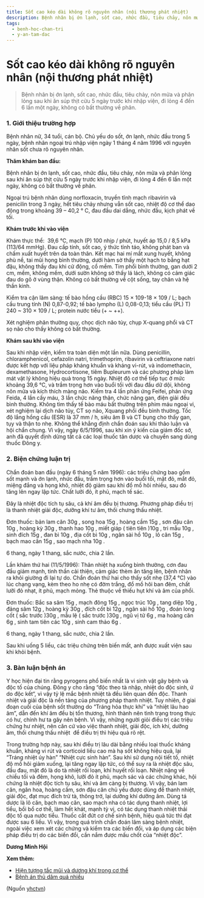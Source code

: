 ```yaml
---
title: Sốt cao kéo dài không rõ nguyên nhân (nội thương phát nhiệt)
description: Bệnh nhân bị ớn lạnh, sốt cao, nhức đầu, tiêu chảy, nôn mửa và phân lỏng sau khi ăn súp thịt cừu 5 ngày trước khi nhập viện, đi lỏng 4 đến 6 lần một ngày, không có bất thường về phân. 
tags:
  - benh-hoc-chan-tri
  - y-an-tam-dac
---
```


# Sốt cao kéo dài không rõ nguyên nhân (nội thương phát nhiệt) 

> Bệnh nhân bị ớn lạnh, sốt cao, nhức đầu, tiêu chảy, nôn mửa và phân lỏng sau khi ăn súp thịt cừu 5 ngày trước khi nhập viện, đi lỏng 4 đến 6 lần một ngày, không có bất thường về phân. 


### 1. Giới thiệu trường hợp


Bệnh nhân nữ, 34 tuổi, cán bộ. Chủ yếu do sốt, ớn lạnh, nhức đầu trong 5 ngày, bệnh nhân ngoại trú nhập viện ngày 1 tháng 4 năm 1996 với nguyên nhân sốt chưa rõ nguyên nhân.


**Thăm khám ban đầu:**


Bệnh nhân bị ớn lạnh, sốt cao, nhức đầu, tiêu chảy, nôn mửa và phân lỏng sau khi ăn súp thịt cừu 5 ngày trước khi nhập viện, đi lỏng 4 đến 6 lần một ngày, không có bất thường về phân. 


Ngoại trú bệnh nhân dùng norfloxacin, truyền tĩnh mạch ribavirin và penicilin trong 3 ngày, hết tiêu chảy nhưng vẫn sốt cao, nhiệt độ cơ thể dao động trong khoảng 39 – 40,2 ° C, đau đầu dai dẳng, nhức đầu, kịch phát về tối.


**Khám trước khi vào viện**


Khám thực thể:  39,6 ℃, mạch (P) 100 nhịp / phút, huyết áp 15,0 / 8,5 kPa (113/64 mmHg). Đau cấp tính, sốt cao, ý thức tỉnh táo, không phát ban và chấm xuất huyết trên da toàn thân. Kết mạc hai mí mắt xung huyết, không phù nề, tai mũi họng bình thường, dưới hàm sờ thấy một hạch to bằng hạt đậu, không thấy đau khi cử động, cổ mềm. Tim phổi bình thường, gan dưới 2 cm, mềm, không mềm, dưới sườn không sờ thấy lá lách, không có cảm giác đau do gõ ở vùng thận. Không có bất thường về cột sống, tay chân và hệ thần kinh. 





Kiểm tra cận lâm sàng: tế bào hồng cầu (RBC) 15 × 109-18 × 109 / L; bạch cầu trung tính (N) 0,87-0,92; tế bào lympho (L) 0,08-0,13; tiểu cầu (PL) T) 240 ~ 310 × 109 / L; protein nước tiểu (+ ~ ++). 


Xét nghiệm phân thường quy, chọc dịch não tủy, chụp X-quang phổi và CT sọ não cho thấy không có bất thường.


**Khám sau khi vào viện**


Sau khi nhập viện, kiểm tra toàn diện một lần nữa. Dùng penicillin, chloramphenicol, cefazolin natri, trimethoprim, ribavirin và ceftriaxone natri được kết hợp với liệu pháp kháng khuẩn và kháng vi-rút, và indomethacin, dexamethasone, Hydrocortisone, tiêm Bupleurum và các phương pháp làm mát vật lý không hiệu quả trong 15 ngày. Nhiệt độ cơ thể tiếp tục ở mức khoảng 39,6 ℃, và trầm trọng hơn vào buổi tối với đau đầu dữ dội, không nôn mửa và kích thích màng não. Kiểm tra 4 lần phản ứng Feifei, phản ứng Feida, 4 lần cấy máu, 3 lần chức năng thận, chức năng gan, điện giải đều bình thường. Không tìm thấy tế bào máu bất thường trên phim máu ngoại vi, xét nghiệm lại dịch não tủy, CT sọ não, Xquang phổi đều bình thường. Tốc độ lắng hồng cầu (ESR) là 37 mm / h, siêu âm B và CT bụng cho thấy gan, tụy và thận to nhẹ. Không thể khẳng định chẩn đoán sau khi thảo luận và hội chẩn chung. Vì vậy, ngày 6/5/1996, sau khi xin ý kiến ​​của giám đốc sở, anh đã quyết định dừng tất cả các loại thuốc tân dược và chuyển sang dùng thuốc Đông y.


### 2. Biện chứng luận trị


Chẩn đoán ban đầu (ngày 6 tháng 5 năm 1996): các triệu chứng bao gồm sốt mạnh và ớn lạnh, nhức đầu, trầm trọng hơn vào buổi tối, mặt đỏ, mắt đỏ, miệng đắng và họng khô, nhiệt độ giảm sau khi đổ mồ hôi nhiều, sau đó tăng lên ngay lập tức. Chất lưỡi đỏ, ít phủ, mạch tế sác. 


Đây là nhiệt độc tích tụ sâu, cả khí âm đều bị thương. Phương pháp điều trị là thanh nhiệt giải độc, dưỡng khí tư âm, thối chưng thấu nhiệt.


Đơn thuốc: bản lam căn 30g , song hoa 15g , hoàng cầm 15g , sơn đậu căn 10g , hoàng kỳ 30g , thanh hao 10g , miết giáp ( tiên tiên )10g , tri mẫu 10g , sinh đích 15g , đan bì 10g , địa cốt bì 10g , ngân sài hồ 10g , lô căn 15g , bạch mao căn 15g , sao mạch nha 10g .


6 thang, ngày 1 thang, sắc nước, chia 2 lần.


Lần khám thứ hai (11/5/1996): Thân nhiệt hạ xuống bình thường, cơn đau đầu giảm mạnh, tinh thần cải thiện, cảm giác thèm ăn tăng lên, bệnh nhân ra khỏi giường đi lại tự do. Chẩn đoán thứ hai cho thấy sốt nhẹ (37,4 ℃) vào lúc chạng vạng, kèm theo ho nhẹ có đờm trắng, đổ mồ hôi ban đêm, chất lưỡi đỏ nhạt, ít phủ, mạch mỏng. Thẻ thuộc về thiếu hụt khí và âm của phổi.


Đơn thuốc: Bắc sa sâm 15g , mạch đông 15g , ngọc trúc 10g , tang diệp 10g , đảng sâm 12g , hoàng kỳ 30g , đích cốt bì 12g , ngân sài hồ 10g , đoán long cốt ( sắc trước )30g , mẫu lệ ( sắc trước )30g , ngũ vị tử 6g , ma hoàng căn 6g , sinh tam tiên các 10g , sinh cam thảo 6g . 


6 thang, ngày 1 thang, sắc nước, chia 2 lần.


Sau khi uống 5 liều, các triệu chứng trên biến mất, anh được xuất viện sau khi khỏi bệnh.


### 3. Bàn luận bệnh án


Y học hiện đại tin rằng pyrogens phổ biến nhất là vi sinh vật gây bệnh và độc tố của chúng. Đông y cho rằng “độc theo tà nhập, nhiệt do độc sinh, ứ do độc kết“, vì vậy tỷ lệ mắc bệnh nhiệt tà đều liên quan đến độc. Thanh nhiệt và giải độc là nền tảng của phương pháp thanh nhiệt. Tuy nhiên, ở giai đoạn cuối của bệnh sốt thường do “Tráng hỏa thực khí” và “nhiệt lâu hao âm”, dẫn đến khí âm đều bị tổn thương, hình thành nên tình trạng trong thực có hư, chính hư ta gây nên bệnh. Vì vậy, những người giỏi điều trị các triệu chứng hư nhiệt, nên căn cứ vào việc thanh nhiệt, giải độc, ích khí, dưỡng âm, thối chưng thấu nhiệt  để điều trị thì hiệu quả rõ rệt.


Trong trường hợp này, sau khi điều trị lâu dài bằng nhiều loại thuốc kháng khuẩn, kháng vi rút và corticoid liều cao mà hạ sốt không hiệu quả, lại “Tráng nhiệt úy hàn” “Nhiệt cực sinh hàn”. Sau khi sử dụng nội tiết tố, nhiệt độ mồ hôi giảm xuống, lại tăng ngay lập tức, có thể suy ra là nhiệt độc sâu, đầu đau, mặt đỏ là do tà nhiệt rối loạn, khí huyết rối loạn. Nhiệt nặng về chiều tối và đêm, họng khô, lưỡi đỏ ít phủ, mạch sác và các chứng khác, hội chứng là nhiệt độc tích tụ sâu, khí và âm càng bị thương. Vì vậy, bản lam căn, ngân hoa, hoàng cầm, sơn đậu căn chủ yếu được dùng để thanh nhiệt, giải độc, đạt mục đích trừ tà, thông trở, lại dưỡng khí dưỡng âm. Dùng tá dược là lô căn, bạch mao căn, sao mạch nha có tác dụng thanh nhiệt, lợi tiểu, bồi bổ cơ thể, làm hết khát, mạnh tỳ vị, có tác dụng thanh nhiệt thải độc tố qua nước tiểu. Thuốc cắt đứt cơ chế sinh bệnh, hiệu quả tức thì đạt được sau 6 liều. Vì vậy, trong quá trình chẩn đoán lâm sàng bệnh nhiệt, ngoài việc xem xét các chứng và kiểm tra các biến đổi, và áp dụng các biện pháp điều trị do các biến đổi, cần nắm được mấu chốt của “nhiệt độc”.


**Dương Minh Hội**


**Xem thêm:**


* [Hiện tượng tắc mũi và dương khí trong cơ thể](/yhctvn/hien-tuong-tac-mui-va-duong-khi-trong-co-the/)
* [Bệnh án thủ dâm quá nhiều](/yhctvn/benh-an-thu-dam-qua-nhieu/)

(Nguồn <a href="https://yhctvn.com/sot-cao-keo-dai-khong-ro-nguyen-nhan-noi-thuong-phat-nhiet/" target="_blank">yhctvn</a>)
